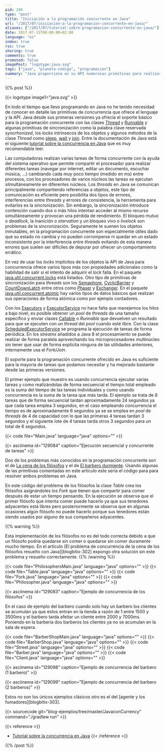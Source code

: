 ```yaml
---
pid: 246
type: "post"
title: "Iniciación a la programación concurrente en Java"
url: "/2017/07/iniciacion-a-la-programacion-concurrente-en-java/"
aliases: ["/2017/07/tutorial-sobre-programacion-concurrente-en-java/"]
date: 2017-07-15T00:00:00+02:00
language: "es"
index: true
rss: true
sharing: true
comments: true
promoted: false
imagePost: "logotype:java.svg"
tags: ["java", "planeta-codigo", "programacion"]
summary: "Java proporciona en su API numerosas primitivas para realizar programación concurrente. La programación concurrente permite realizar varias tareas simultáneamente aprovechando los múltiples núcleos de los procesadores modernos con un tiempo de ejecución total para un conjunto de tareas significativamente menor. Dos de los problemas de concurrencia más conocidos son el problema de los filósofos y del barbero que en este artículo muestro como implementar usando varias de las primitivas ofrecidas por Java."
---
```


{{% post %}}

{{< logotype image1="java.svg" >}}

En todo el tiempo que llevo programando en Java no he tenido necesidad de conocer en detalle las primitivas de concurrencia que ofrece el lenguaje y la API. Java desde sus primeras versiones ya ofrecía el soporte básico para la programación concurrente con las clases [Thread](javadoc8:java/lang/Thread.html) y [Runnable](javadoc8:java/lang/Runnable.html) y algunas primitivas de sincronización como la palabra clave reservada _syncrhonized_, los _locks_ intrínsecos de los objetos y algunos métodos de la clase _Thread_ como [sleep](javadoc8:java/lang/Thread.html#sleep-long-), [wait](javadoc8:java/lang/Object.html#wait--) y [join](javadoc8:java/lang/Thread.html#join--). Entre la documentación de Java está el siguiente [tutorial sobre la concurrencia en Java](https://docs.oracle.com/javase/tutorial/essential/concurrency/) que es muy recomendable leer.

Las computadoras realizan varias tareas de forma concurrente con la ayuda del sistema operativo que permite compartir el procesador para realizar diferentes tareas (navegar por internet, editar un documento, escuchar música, ...) cambiando cada muy poco tiempo (medido en ms) entre procesos, con los procesadores de varios núcleos las tareas se ejecutan silmultáneamente en diferentes núcleos. Los _threads_ en Java se comunican principalmente compartiendo referencias a objetos, este tipo de comunicación es eficiente pero posibilita dos tipos de errores, interferencias entre _threads_ y errores de consistencia, la herramienta para evitarlos es la sincronización. Sin embargo, la sincronización introduce contención cuando dos o más hilos intentan acceder al mismo recurso simultáneamente y provocan una pérdida de rendimiento. El bloqueo mutuo o _deadlock_, la inanición o _starvation_ y un bloqueo vivo o _livelock_ son problemas de la sincronización. Seguramente te suenen los objetos inmutables, en la programación concurrente son especialmente útiles dado que su estado no cambia y no pueden corromperse ni quedar en un estado inconsistente por la interferencia entre _threads_ evitando de esta manera errores que suelen ser difíciles de depurar por ofrecer un comportamiento errático.

En vez de usar los _locks_ implícitos de los objetos la API de Java para concurrencia ofrece varios tipos más con propiedades adicionales como la habilidad de salir si el intento de adquirir el _lock_ falla. En el paquete [java.util.concurrent.locks](javadoc8:java/util/concurrent/locks/package-summary.html) está listados. Otro tipo de primitivas de sincronización para _threads_ son los [Semaphore](javadoc8:java/util/concurrent/Semaphore.html), [CyclicBarrier](javadoc8:java/util/concurrent/CyclicBarrier.html) y [CountDownLatch](javadoc8:java/util/concurrent/CountDownLatch.html) entre otros como [Phaser](javadoc8:java/util/concurrent/Phaser.html) y [Exchanger](javadoc8:java/util/concurrent/Exchanger.html). En el paquete [java.util.concurrent.atomic](javadoc8:java/util/concurrent/atomic/package-summary.html) hay varios tipos de datos básicos que realizan sus operaciones de forma atómica como por ejemplo contadores.

Con los [Executors](javadoc8:java/util/concurrent/Executors.html) y [ExecutorService](javadoc8:java/util/concurrent/ExecutorService.html) no hace falta que manejemos los hilos a bajo nivel, es posible obtener un _pool_ de _threads_ de una tamaño específico y enviar clases [Callable](javadoc8:java/util/concurrent/Callable.html) o _Runnable_ que devuelven un resultado para que se ejecuten con un _thread_ del _pool_ cuando esté libre. Con la clase [ScheduledExecutorService](javadoc8:java/util/concurrent/ScheduledExecutorService.html) se programa la ejecución de tareas de forma periódica. En los _streams_ añadidos a Java 8 el procesamiento se puede realizar de forma paralela aprovechando los microprocesadores multinúcleo sin tener que usar de forma explícita ninguna de las utilidades anteriores, internamente usa el _Fork/Join_.

El soporte para la programación concurrente ofrecido en Java es suficiente para la mayoría de tareas que podamos necesitar y ha mejorado bastante desde las primeras versiones.

El primer ejemplo que muestro es usando concurrencia ejecutar varias tareas y como realizándolas de forma secuencial el tiempo total empleado es la suma del tiempo de las tareas individuales y como usando concurrencia es la suma de la tarea que más tarda. El ejemplo se trata de 8 tareas que de forma secuencial tardan aproximadamente 24 segundos ya que cada tarea emplea 3 segundos, en el caso empleando concurrencia el tiempo es de aproximadamente 6 segundos ya se se emplea en _pool_ de _threads_ de 4 de capacidad con lo que las primeras 4 tareas tardan 3 segundos y el siguiente lote de 4 tareas tarda otros 3 segundos para un total de 6 segundos.

{{< code file="Main.java" language="java" options="" >}}

{{< asciinema id="129084" caption="Ejecución secuencial y concurrente de tareas" >}}

Dos de los problemas más conocidos en la programación concurrente son el de [La cena de los filósofos](https://es.wikipedia.org/wiki/Problema_de_la_cena_de_los_fil%C3%B3sofos) y el de [El barbero durmiente](https://es.wikipedia.org/wiki/Problema_del_barbero_durmiente). Usando algunas de las primitivas comentadas en este artículo este sería el código para para resolver ambos problemas en Java.

En este código del problema de los filósofos la clase _Table_ crea los filósofos asignándoles los _Fork_ que tienen que compartir para comer después de estar un tiempo pensando. En la ejecución se observa que el primer filósofo que intenta comer puede hacerlo ya que sus tenedores adyacentes está libres pero posteriormente se observa que en algunas ocasiones algún filósofo no puede hacerlo porque sus tenedores están siendo usados por alguno de sus compañeros adyacentes.

{{% warning %}}

Esta implementación de los filósofos no es del todo correcta debido a que un filósofo podría quedarse sin comer o quedarse sin comer duramente mucho tiempo. En el artículo [El problema de concurrencia de la cena de los filósofos resuelto con Java][blogbitix-302] expongo otra solución sin este problema y resuelto correctamente.
{{% /warning %}}

{{< code file="PhilosophersMain.java" language="java" options="" >}}
{{< code file="Table.java" language="java" options="" >}}
{{< code file="Fork.java" language="java" options="" >}}
{{< code file="Philosopher.java" language="java" options="" >}}

{{< asciinema id="129083" caption="Ejemplo de concurrencia de los filósofos" >}}

En el caso de ejemplo del barbero cuando solo hay un barbero los clientes se acumulan ya que estos entran en la tienda a razón de 1 entre 1500 y 3500ms y el barbero tarda afeitar un cliente entre 2000 y 7000ms. Poniendo en la barbería dos barberos los clientes ya no se acumulan en la sala de espera.

{{< code file="BarberShopMain.java" language="java" options="" >}}
{{< code file="BarberShop.java" language="java" options="" >}}
{{< code file="Street.java" language="java" options="" >}}
{{< code file="Barber.java" language="java" options="" >}}
{{< code file="Client.java" language="java" options="" >}}

{{< asciinema id="129098" caption="Ejemplo de concurrencia del barbero (1 barbero)" >}}

{{< asciinema id="129099" caption="Ejemplo de concurrencia del barbero (2 barberos)" >}}

Estos no son los únicos ejemplos clásicos otro es el del [agente y los fumadores][blogbitix-303].

{{< sourcecode git="blog-ejemplos/tree/master/JavaconCurrency" command="./gradlew run" >}}

{{< reference >}}
* [Tutorial sobre la concurrencia en Java](https://docs.oracle.com/javase/tutorial/essential/concurrency/)
{{< /reference >}}

{{% /post %}}
